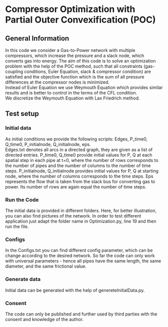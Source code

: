 # Compressor Optimization with Partial Outer Convexification (POC)

## General Information

In this code we consider a Gas-to-Power network with multiple compressors, which increase the pressure and a slack node, which converts gas into energy.
The aim of this code is to solve an optimization problem with the help of the POC method, such that all constraints (gas-coupling conditions, Euler Equation, slack & compressor condition) are satisfied and the objective function which is the sum of all pressure differences at the compressor nodes is minimized. \
Instead of Euler Equation we use Weymouth Equation which provides similar results and is better to control in the terms of the CFL condition. \
We discretize the Weymouth Equation with Lax Friedrich method. 

## Test setup

### Initial data
As initial conditions we provide the following scripts: Edges, P_time0, Q_time0, P_initialnode, Q_initialnode, eps. \
Edges.txt denotes all arcs in a directed graph, they are given as a list of directed entries.
P_time0, Q_time0 provide initial values for P, Q at each spatial step in each pipe at t=0, where the number of rows corresponds to the number of pipes and the number of columns to the number of time steps.
P_initialnode, Q_initialnode provides initial values for P, Q at starting node, where the number of columns corresponds to the time steps. 
Eps represents the flow that is taken from the slack bus for converting gas to power. Its number of rows are again equal the number of time steps.

### Run the Code
The initial data is provided in different folders. Here, for better illustration, you can also find pictures of the network.
In order to test different application just adapt the folder name in Optimization.py, line 19 and then run the file.

### Configs
In the Configs.txt you can find different config parameter, which can be change according to the desired network. 
So far the code can only work with universal parameters - hence all pipes have the same length, the same diameter, and the same frictional value.

### Generate data
Initial data can be generated with the help of genereteInitialData.py.

### Consent
The code can only be published and further used by third parties with the consent and knowledge of the author.
